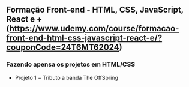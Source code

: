## Formação Front-end - HTML, CSS, JavaScript, React e + (https://www.udemy.com/course/formacao-front-end-html-css-javascript-react-e/?couponCode=24T6MT62024)
### Fazendo apensa os projetos em HTML/CSS

- Projeto 1 = Tributo a banda The OffSpring
